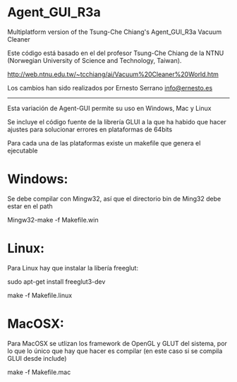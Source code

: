Agent_GUI_R3a
=============

Multiplatform version of the Tsung-Che Chiang's Agent_GUI_R3a Vacuum Cleaner

Este código está basado en el del profesor Tsung-Che Chiang de la NTNU (Norwegian University of Science and Technology, Taiwan).

http://web.ntnu.edu.tw/~tcchiang/ai/Vacuum%20Cleaner%20World.htm

Los cambios han sido realizados por Ernesto Serrano <info@ernesto.es>

------------------------------------------------------------------------------

Esta variación de Agent-GUI permite su uso en Windows, Mac y Linux

Se incluye el código fuente de la librería GLUI a la que ha habido que hacer ajustes para solucionar errores en plataformas de 64bits


Para cada una de las plataformas existe un makefile que genera el ejecutable

Windows:
============
Se debe compilar con Mingw32, así que el directorio bin de Ming32 debe estar en el path

Mingw32-make -f Makefile.win

Linux:
==========
Para Linux hay que instalar la libería freeglut: 

sudo apt-get install freeglut3-dev

make -f Makefile.linux

MacOSX:
=============
Para MacOSX se utlizan los framework de OpenGL y GLUT del sistema, por lo que lo único que 
hay que hacer es compilar (en este caso si se compila GLUI desde include)

make -f Makefile.mac
